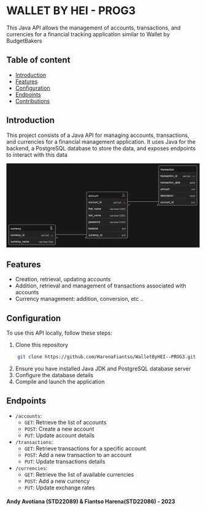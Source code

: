 # WALLET BY HEI - PROG3

This Java API allows the management of accounts, transactions, and currencies for a financial tracking application
similar to Wallet by BudgetBakers

## Table of content

- [Introduction](#introduction)
- [Features](#features)
- [Configuration](#configuration)
- [Endpoints](#endpoints)
- [Contributions](#contributions)

## Introduction

This project consists of a Java API for managing accounts, transactions, and currencies for a financial management
application. It uses Java for the backend, a PostgreSQL database to store the data, and exposes endpoints to interact
with this data

![Wallet By HEI MCD](WalletByHEI.png)

## Features
- Creation, retrieval, updating accounts
- Addition, retrieval and management of transactions associated with accounts
- Currency management: addition, conversion, etc ..

## Configuration
To use this API locally, follow these steps:

1. Clone this repository
```bash
    git clone https://github.com/HarenaFiantso/WalletByHEI--PROG3.git
```
2. Ensure you have installed Java JDK and PostgreSQL database server
3. Configure the database details
4. Compile and launch the application

## Endpoints

- `/accounts`:
    - `GET`: Retrieve the list of accounts
    - `POST`: Create a new account
    - `PUT`: Update account details
- `/transactions`:
    - `GET`: Retrieve transactions for a specific account
    - `POST`: Add a new transaction to an account
    - `PUT`: Update transactions details
- `/currencies`:
    - `GET`: Retrieve the list of available currencies
    - `POST`: Add a new currency
    - `PUT`: Update exchange rates

#### Andy Avotiana (STD22089) & Fiantso Harena(STD22086) - 2023
